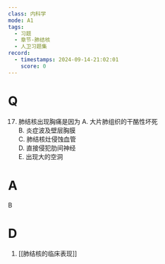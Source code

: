 ```yaml
---
class: 内科学
mode: A1
tags:
  - 习题
  - 章节-肺结核
  - 人卫习题集
record:
  - timestamps: 2024-09-14-21:02:01
    score: 0
---
```


# Q
17. 肺结核出现胸痛是因为
A. 大片肺组织的干酪性坏死  
B. 炎症波及壁层胸膜  
C. 肺结核灶侵蚀血管  
D. 直接侵犯肋间神经  
E. 出现大的空洞
# A
B
# D
1. [[肺结核的临床表现]]
